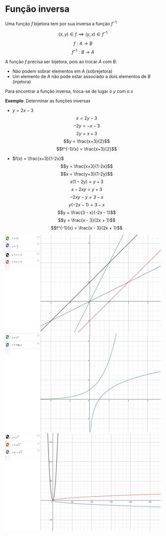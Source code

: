 # Função inversa

Uma função $f$ bijetora tem por sua inversa a função $f^{-1}$

$$(x,y) \in f \implies (y,x) \in f^{-1}$$
  
$$f : A \rightarrow B$$
$$f^{-1} : B \rightarrow A$$

A função $f$ precisa ser bijetora, pois ao trocar $A$ com $B$:
- Não podem sobrar elementos em $A$ (sobrejetora)
- Um elemento de $A$ não pode estar associado a dois elementos de $B$ (injetora)

Para encontrar a função inversa, troca-se de lugar o $y$ com o $x$

**Exemplo**: Determinar as funções inversas
- $y = 2x-3$
$$x = 2y - 3$$
$$-2y = -x - 3$$
$$2y = x + 3$$
$$y = \frac{x+3}{2}$$
$$f^{-1}(x) = \frac{x+3}{2}$$

- $f(x) = \frac{x+3}{1-2x}$
$$y = \frac{x+3}{1-2x}$$
$$x = \frac{y+3}{1-2y}$$
$$x(1-2y) = y+3$$
$$x-2xy = y+3$$
$$-2xy - y = 3 - x$$
$$y(-2x - 1) = 3 - x$$
$$y = \frac{3 - x}{-2x - 1}$$
$$y = \frac{x - 3}{2x + 1}$$
$$f^{-1}(x) = \frac{x - 3}{2x + 1}$$

![](../../assets/função_inversa_1.jpg)
![](../../assets/função_inversa_2.jpg)
![](../../assets/função_inversa_3.jpg)